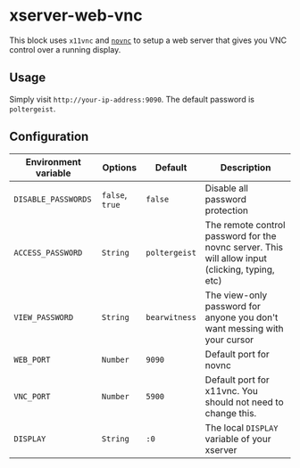 # xserver-web-vnc

This block uses `x11vnc` and [`novnc`](https://novnc.com/) to setup a web server that gives you VNC control over a running display.

## Usage

Simply visit `http://your-ip-address:9090`. The default password is `poltergeist`. 

## Configuration

| Environment variable | Options | Default | Description |
| --- | --- | --- | --- |
|`DISABLE_PASSWORDS`|`false`, `true`|`false`|Disable all password protection|
|`ACCESS_PASSWORD`|`String`|`poltergeist`|The remote control password for the novnc server. This will allow input (clicking, typing, etc)|
|`VIEW_PASSWORD`|`String`|`bearwitness`|The view-only password for anyone you don't want messing with your cursor|
|`WEB_PORT`|`Number`|`9090`|Default port for novnc|
|`VNC_PORT`|`Number`|`5900`|Default port for x11vnc. You should not need to change this.|
|`DISPLAY`|`String`|`:0`|The local `DISPLAY` variable of your xserver|
